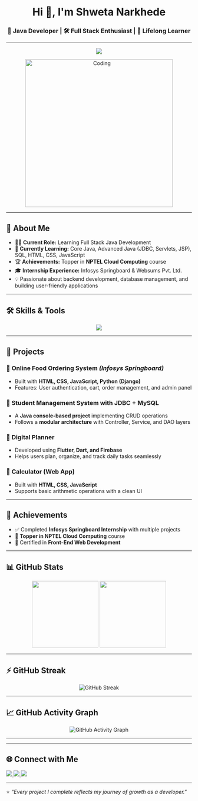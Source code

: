 <h1 align="center">Hi 👋, I'm Shweta Narkhede</h1>
<h3 align="center">🚀 Java Developer | 🛠️ Full Stack Enthusiast | 🎯 Lifelong Learner</h3>

---

<!-- Typing animation -->
<p align="center">
  <img src="https://readme-typing-svg.herokuapp.com?size=22&duration=4000&color=FF5733&center=true&vCenter=true&lines=Java+Developer;Full+Stack+Learner;Cloud+Computing+Topper;Lifelong+Learner;Open+Source+Contributor"/>
</p>

<!-- Coding GIF -->
<p align="center">
  <img align="center" alt="Coding" width="400" src="https://raw.githubusercontent.com/abhisheknaiidu/abhisheknaiidu/master/code.gif">
</p>

---

## 🧭 About Me  
- 👩‍💻 **Current Role:** Learning Full Stack Java Development  
- 🌱 **Currently Learning:** Core Java, Advanced Java (JDBC, Servlets, JSP), SQL, HTML, CSS, JavaScript  
- 🏆 **Achievements:** Topper in **NPTEL Cloud Computing** course  
- 🎓 **Internship Experience:** Infosys Springboard & Websums Pvt. Ltd.
- 💡 Passionate about backend development, database management, and building user-friendly applications  

---

## 🛠️ Skills & Tools  
<p align="center">
  <img src="https://skillicons.dev/icons?i=html,css,js,java,python,django,mysql,git,github,vscode,eclipse,postman&perline=6" />
</p>

---

## 🚀 Projects  

### 🔹 **Online Food Ordering System** *(Infosys Springboard)*  
- Built with **HTML, CSS, JavaScript, Python (Django)**  
- Features: User authentication, cart, order management, and admin panel  

### 🔹 **Student Management System with JDBC + MySQL**  
- A **Java console-based project** implementing CRUD operations  
- Follows a **modular architecture** with Controller, Service, and DAO layers  

### 🔹 **Digital Planner**  
- Developed using **Flutter, Dart, and Firebase**  
- Helps users plan, organize, and track daily tasks seamlessly  

### 🔹 **Calculator (Web App)**  
- Built with **HTML, CSS, JavaScript**  
- Supports basic arithmetic operations with a clean UI  


---

## 🏅 Achievements  
- ✅ Completed **Infosys Springboard Internship** with multiple projects  
- 🥇 **Topper in NPTEL Cloud Computing** course  
- 📜 Certified in **Front-End Web Development**  

---

## 📊 GitHub Stats  
<p align="center">
  <img src="https://github-readme-stats.vercel.app/api?username=Shwetannarkhede&show_icons=true&theme=radical" height="180"/>
  <img src="https://github-readme-stats.vercel.app/api/top-langs/?username=Shwetannarkhede&layout=compact&theme=radical" height="180"/>
</p>

---

## ⚡ GitHub Streak  
<p align="center">
  <img src="https://streak-stats.demolab.com?user=Shwetannarkhede&theme=radical&hide_border=true&border_radius=10" alt="GitHub Streak"/>
</p>

---

## 📈 GitHub Activity Graph  
<p align="center">
  <img src="https://github-readme-activity-graph.vercel.app/graph?username=Shwetannarkhede&theme=radical&bg_color=0D1117&color=FF5733&line=FF5733&point=FFFFFF" alt="GitHub Activity Graph"/>
</p>

---
<!--
## 🐍 Contribution Snake  
<p align="center">
  <img src="https://raw.githubusercontent.com/Shwetannarkhede/Shwetannarkhede/output/github-contribution-grid-snake.svg" alt="Snake animation"/>
</p>
-->
---

## 🌐 Connect with Me  
<p align="left">
  <a href="https://linkedin.com/in/shweta-narkhede-23b12328b" target="_blank">
    <img src="https://skillicons.dev/icons?i=linkedin" />
  </a>
  <a href="mailto:shwetanarkhede52@gmail.com" target="_blank">
    <img src="https://skillicons.dev/icons?i=gmail" />
  </a>
  <a href="https://github.com/Shwetannarkhede" target="_blank">
    <img src="https://skillicons.dev/icons?i=github" />
  </a>
</p>

---

⭐️ *“Every project I complete reflects my journey of growth as a developer.”*  
